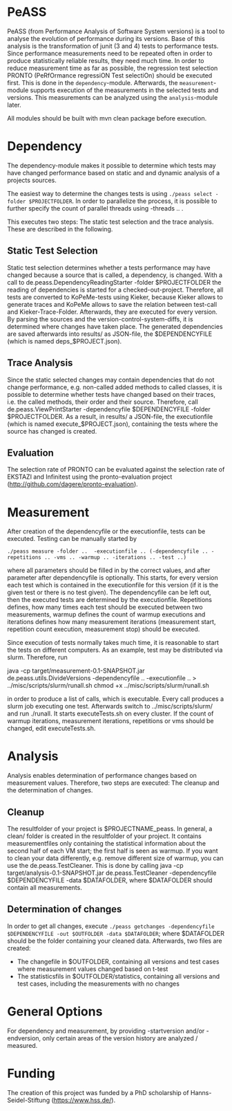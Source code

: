 PeASS
===================

PeASS (from Performance Analysis of Software System versions) is a tool to analyse the evolution of performance during its versions. Base of this analysis is the transformation of junit (3 and 4) tests to performance tests. Since performance measurements need to be repeated often in order to produce statistically reliable results, they need much time. In order to reduce measurement time as far as possible, the regression test selection PRONTO (PeRfOrmance regressiON Test selectiOn) should be executed first. This is done in the `dependency`-module. Afterwards, the `measurement`-module supports execution of the measurements in the selected tests and versions. This measurements can be analyzed using the `analysis`-module later.

All modules should be built with mvn clean package before execution.

# Dependency

The dependency-module makes it possible to determine which tests may have changed performance based on static and and dynamic analysis of a projects sources. 

The easiest way to determine the changes tests is using `./peass select -folder $PROJECTFOLDER`. In order to parallelize the process, it is possible to further specify the count of parallel threads using -threads .. . 

This executes two steps: The static test selection and the trace analysis. These are described in the following.

## Static Test Selection

Static test selection determines whether a tests performance may have changed because a source that is called, a dependency, is changed. With a call to de.peass.DependencyReadingStarter -folder $PROJECTFOLDER the reading of dependencies is started for a checked-out-project. Therefore, all tests are converted to KoPeMe-tests using Kieker, because Kieker allows to generate traces and KoPeMe allows to save the relation between test-call and Kieker-Trace-Folder. Afterwards, they are executed for every version. By parsing the sources and the version-control-system-diffs, it is determined where changes have taken place. The generated dependencies are saved afterwards into results/ as JSON-file, the $DEPENDENCYFILE (which is named deps_$PROJECT.json).

## Trace Analysis

Since the static selected changes may contain dependencies that do not change performance, e.g. non-called added methods to called classes, it is possible to determine whether tests have changed based on their traces, i.e. the called methods, their order and their source. Therefore, call de.peass.ViewPrintStarter -dependencyfile $DEPENDENCYFILE -folder $PROJECTFOLDER. As a result, in results/ a JSON-file, the executionfile (which is named execute_$PROJECT.json), containing the tests where the source has changed is created.

## Evaluation

The selection rate of PRONTO can be evaluated against the selection rate of EKSTAZI and Infinitest using the pronto-evaluation project (http://github.com/dagere/pronto-evaluation).

# Measurement

After creation of the dependencyfile or the executionfile, tests can be executed. Testing can be manually started by 

`./peass measure -folder ..  -executionfile .. (-dependencyfile .. -repetitions .. -vms .. -warmup .. -iterations .. -test ..)`

where all parameters should be filled in by the correct values, and after parameter after dependencyfile is optionally. This starts, for every version each test which is contained in the executionfile for this version (if it is the given test or there is no test given). The dependencyfile can be left out, then the executed tests are determined by the executionfile. Repetitions defines, how many times each test should be executed between two measurements, warmup defines the count of warmup executions and iterations defines how many measurement iterations (measurement start, repetition count execution, measurement stop) should be executed.

Since execution of tests normally takes much time, it is reasonable to start the tests on different computers. As an example, test may be distributed via slurm. Therefore, run

java -cp target/measurement-0.1-SNAPSHOT.jar de.peass.utils.DivideVersions -dependencyfile .. -executionfile .. > ../misc/scripts/slurm/runall.sh
chmod +x ../misc/scripts/slurm/runall.sh

in order to produce a list of calls, which is executable. Every call produces a slurm job executing one test. Afterwards switch to ../misc/scripts/slurm/ and run ./runall. It starts executeTests.sh on every cluster. If the count of warmup iterations, measurement iterations, repetitions or vms should be changed, edit executeTests.sh. 

# Analysis

Analysis enables determination of performance changes based on measurement values. Therefore, two steps are executed: The cleanup and the determination of changes.

## Cleanup

The resultfolder of your project is $PROJECTNAME_peass. In general, a clean/ folder is created in the resultfolder of your project. It contains measurementfiles only containing the statistical information about the second half of each VM start; the first half is seen as warmup. If you want to clean your data differently, e.g. remove different size of warmup, you can use the de.peass.TestCleaner. This is done by calling java -cp target/analysis-0.1-SNAPSHOT.jar de.peass.TestCleaner -dependencyfile $DEPENDENCYFILE -data $DATAFOLDER, where $DATAFOLDER should contain all measurements.

## Determination of changes

In order to get all changes, execute `./peass getchanges -dependencyfile $DEPENDENCYFILE -out $OUTFOLDER -data $DATAFOLDER`; where $DATAFOLDER should be the folder containing your cleaned data. Afterwards, two files are created:
- The changefile in $OUTFOLDER, containing all versions and test cases where measurement values changed based on t-test
- The statisticsfils in $OUTFOLDER/statistics, containing all versions and test cases, including the measurements with no changes

# General Options

For dependency and measurement, by providing -startversion and/or -endversion, only certain areas of the version history are analyzed / measured.

# Funding

The creation of this project was funded by a PhD scholarship of Hanns-Seidel-Stiftung (https://www.hss.de/).
